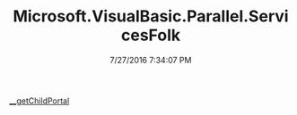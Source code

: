 ﻿---
title: Microsoft.VisualBasic.Parallel.ServicesFolk
date: 7/27/2016 7:34:07 PM
---

[__getChildPortal](T-Microsoft.VisualBasic.Parallel.ServicesFolk.__getChildPortal.html)
